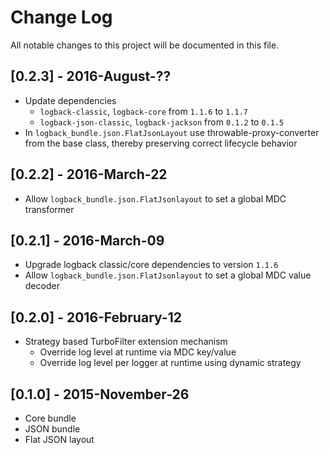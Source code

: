 # Change Log
All notable changes to this project will be documented in this file.


## [0.2.3] - 2016-August-??

- Update dependencies
  - `logback-classic`, `logback-core` from `1.1.6` to `1.1.7`
  - `logback-json-classic`, `logback-jackson` from `0.1.2` to `0.1.5`
- In `logback_bundle.json.FlatJsonLayout` use throwable-proxy-converter from
  the base class, thereby preserving correct lifecycle behavior


## [0.2.2] - 2016-March-22

- Allow `logback_bundle.json.FlatJsonlayout` to set a global MDC transformer


## [0.2.1] - 2016-March-09

- Upgrade logback classic/core dependencies to version `1.1.6`
- Allow `logback_bundle.json.FlatJsonlayout` to set a global MDC value decoder


## [0.2.0] - 2016-February-12

- Strategy based TurboFilter extension mechanism
  - Override log level at runtime via MDC key/value
  - Override log level per logger at runtime using dynamic strategy


## [0.1.0] - 2015-November-26

- Core bundle
- JSON bundle
- Flat JSON layout

